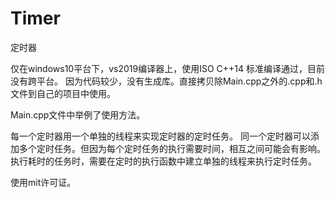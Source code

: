 ﻿# Timer
定时器

仅在windows10平台下，vs2019编译器上，使用ISO C++14 标准编译通过，目前没有跨平台。
因为代码较少，没有生成库。直接拷贝除Main.cpp之外的.cpp和.h文件到自己的项目中使用。

Main.cpp文件中举例了使用方法。

每一个定时器用一个单独的线程来实现定时器的定时任务。
同一个定时器可以添加多个定时任务。但因为每个定时任务的执行需要时间，相互之间可能会有影响。
执行耗时的任务时，需要在定时的执行函数中建立单独的线程来执行定时任务。

使用mit许可证。
